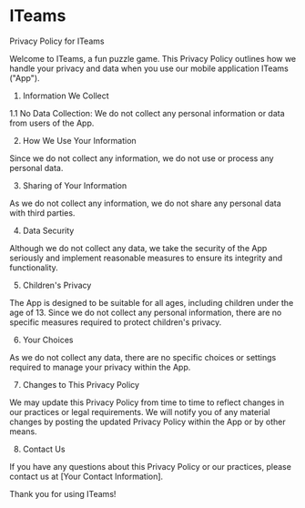 # ITeams

Privacy Policy for ITeams

Welcome to ITeams, a fun puzzle game. This Privacy Policy outlines how we handle your privacy and data when you use our mobile application ITeams ("App").

1. Information We Collect

1.1 No Data Collection:
We do not collect any personal information or data from users of the App. 

2. How We Use Your Information

Since we do not collect any information, we do not use or process any personal data.

3. Sharing of Your Information

As we do not collect any information, we do not share any personal data with third parties.

4. Data Security

Although we do not collect any data, we take the security of the App seriously and implement reasonable measures to ensure its integrity and functionality.

5. Children's Privacy

The App is designed to be suitable for all ages, including children under the age of 13. Since we do not collect any personal information, there are no specific measures required to protect children's privacy.

6. Your Choices

As we do not collect any data, there are no specific choices or settings required to manage your privacy within the App.

7. Changes to This Privacy Policy

We may update this Privacy Policy from time to time to reflect changes in our practices or legal requirements. We will notify you of any material changes by posting the updated Privacy Policy within the App or by other means.

8. Contact Us

If you have any questions about this Privacy Policy or our practices, please contact us at [Your Contact Information].

Thank you for using ITeams!

